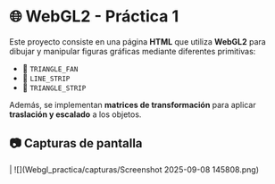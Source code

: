 # 🌐 WebGL2 - Práctica 1

Este proyecto consiste en una página **HTML** que utiliza **WebGL2** para dibujar y manipular figuras gráficas mediante diferentes primitivas:

- 🔺 `TRIANGLE_FAN`  
- 📏 `LINE_STRIP`  
- 🧩 `TRIANGLE_STRIP`  

Además, se implementan **matrices de transformación** para aplicar **traslación y escalado** a los objetos.

## 📷 Capturas de pantalla

| ![](Webgl_practica/capturas/Screenshot 2025-09-08 145808.png)

